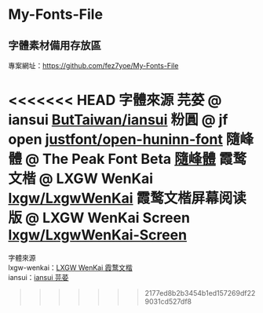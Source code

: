 # My-Fonts-File
## 字體素材備用存放區
專案網址：https://github.com/fez7yoe/My-Fonts-File

<<<<<<< HEAD
字體來源
芫荽 @ iansui [ButTaiwan/iansui](https://github.com/ButTaiwan/iansui)
粉圓 @ jf open [justfont/open-huninn-font](https://github.com/justfont/open-huninn-font)
隨峰體 @ The Peak Font Beta [隨峰體](https://cjkfonts.io/blog/ThePeakFont)
霞鹜文楷 @ LXGW WenKai [lxgw/LxgwWenKai](https://github.com/lxgw/LxgwWenKai)
霞鹜文楷屏幕阅读版 @ LXGW WenKai Screen [lxgw/LxgwWenKai-Screen](https://github.com/lxgw/LxgwWenKai-Screen)
=======
字體來源<br>
lxgw-wenkai：[LXGW WenKai 霞鹜文楷](https://github.com/lxgw/LxgwWenKai)<br>
iansui：[iansui 芫荽](https://github.com/ButTaiwan/iansui)
>>>>>>> 2177ed8b2b3454b1ed157269df229031cd527df8
